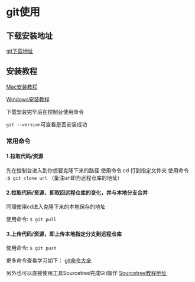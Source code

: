 # git使用

## 下载安装地址

[git下载地址](http://git-scm.com/downloads)

## 安装教程

[Mac安装教程](https://www.jianshu.com/p/7edb6b838a2e)

[Windows安装教程](https://www.jianshu.com/p/414ccd423efc)

下载安装完毕后在控制台使用命令

`git --version`可查看是否安装成功

### 常用命令

#### 1.拉取代码/资源

先在控制台进入到你想要克隆下来的路径
使用命令 cd  打到指定文件夹
使用命令 :`$ git clone url` （备注url即为远程仓库的地址）

#### 2.拉取代码/资源，即取回远程仓库的变化，并与本地分支合并

同理使用cd进入克隆下来的本地保存的地址

使用命令: `$ git pull`

#### 3.上传代码/资源，即上传本地指定分支到远程仓库

使用命令: `$ git push`

更多命令查看学习如下：
[git命令大全](https://www.ruanyifeng.com/blog/2015/12/git-cheat-sheet.html)

另外也可以直接使用工具Sourcetree完成Git操作
[Sourcetree教程地址](https://www.jianshu.com/p/dce21c4e88fc)
